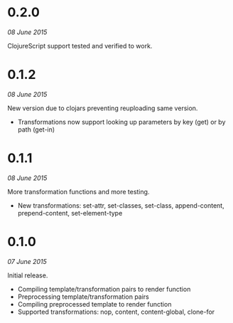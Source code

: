 
# 0.2.0
*08 June 2015*

ClojureScript support tested and verified to work.

# 0.1.2
*08 June 2015*

New version due to clojars preventing reuploading same version.

* Transformations now support looking up parameters by key (get) or by path
  (get-in)

# 0.1.1
*08 June 2015*

More transformation functions and more testing.

* New transformations: set-attr, set-classes, set-class, append-content,
  prepend-content, set-element-type

# 0.1.0 
*07 June 2015*

Initial release.

* Compiling template/transformation pairs to render function
* Preprocessing template/transformation pairs
* Compiling preprocessed template to render function
* Supported transformations: nop, content, content-global, clone-for
